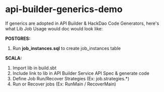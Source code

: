 # api-builder-generics-demo

If generics are adopted in API Builder & HackDao Code Generators, here's what Lib Job Usage would doc would look like:

**POSTGRES:** 
1) Run **job_instances.sql** to create job_instances table

**SCALA:**
1) Import lib in build.sbt
2) Include link to lib in API Builder Service API Spec & generate code
3) Define Job Run/Recover Strategies (Ex: job.strategies.*)
4) Run or Recover jobs (Ex: RunMain / RecoverMain)  
